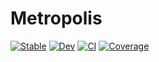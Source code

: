 # Metropolis

[![Stable](https://img.shields.io/badge/docs-stable-blue.svg)](https://edwinb-ai.github.io/Metropolis.jl/stable)
[![Dev](https://img.shields.io/badge/docs-dev-blue.svg)](https://edwinb-ai.github.io/Metropolis.jl/dev)
[![CI](https://github.com/edwinb-ai/Metropolis.jl/actions/workflows/ci.yml/badge.svg)](https://github.com/edwinb-ai/Metropolis.jl/actions/workflows/ci.yml)
[![Coverage](https://codecov.io/gh/edwinb-ai/Metropolis.jl/branch/master/graph/badge.svg)](https://codecov.io/gh/edwinb-ai/Metropolis.jl)
